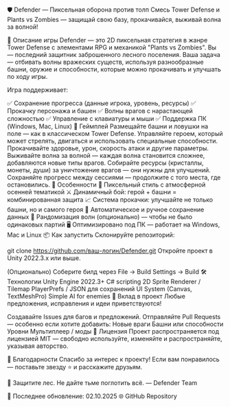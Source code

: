 🛡️ Defender — Пиксельная оборона против толп
Смесь Tower Defense и Plants vs Zombies — защищай свою базу, прокачивайся, выживай волна за волной! 

📖 Описание игры
Defender — это 2D пиксельная стратегия в жанре Tower Defense с элементами RPG и механикой "Plants vs Zombies". Вы — последний защитник заброшенного лесного поселения. Ваша задача — отбивать волны вражеских существ, используя разнообразные башни, оружие и способности, которые можно прокачивать и улучшать по ходу игры.

Игра поддерживает:

✅ Сохранение прогресса (данные игрока, уровень, ресурсы)
✅ Прокачку персонажа и башен
✅ Волны врагов с нарастающей сложностью
✅ Управление с клавиатуры и мыши
✅ Поддержка ПК (Windows, Mac, Linux)
🎯 Геймплей
Размещайте башни и ловушки на поле — как в классическом Tower Defense.
Управляйте героем, который может стрелять, двигаться и использовать специальные способности.
Прокачивайте здоровье, урон, скорость атаки и другие параметры.
Выживайте волна за волной — каждая волна становится сложнее, добавляются новые типы врагов.
Собирайте ресурсы (кристаллы, монеты, души) за уничтожение врагов — они нужны для улучшений.
Сохраняйте прогресс между сессиями — продолжите с того места, где остановились.
🧩 Особенности
🎨 Пиксельный стиль с атмосферной осенней тематикой
⚔️ Динамичный бой: герой + башни = комбинированная защита
📈 Система прокачки: улучшайте не только башни, но и самого героя
💾 Автоматическое и ручное сохранение данных
🔄 Рандомизация волн (опционально) — чтобы не было одинаковых партий
🖥️ Оптимизировано под ПК — работает на Windows, Mac и Linux
📦 Как запустить
Склонируйте репозиторий:

git clone https://github.com/ваш-логин/Defender.git
Откройте проект в Unity 2022.3.x или выше.

(Опционально) Соберите билд через File → Build Settings → Build
🛠️ Технологии
Unity Engine 2022.3+
C# scripting
2D Sprite Renderer / Tilemap
PlayerPrefs / JSON для сохранений
UI System (Canvas, TextMeshPro)
Simple AI for enemies
🤝 Вклад в проект
Любые предложения, исправления и идеи приветствуются!

Создавайте Issues для багов и предложений.
Отправляйте Pull Requests — особенно если хотите добавить:
Новые враги
Башни или способности
Уровни
Мультиплеер / моды
📜 Лицензия
Проект распространяется под лицензией MIT — свободно используйте, изменяйте и распространяйте, указывая авторство.

🙏 Благодарности
Спасибо за интерес к проекту!
Если вам понравилось — поставьте звезду ⭐ и расскажите друзьям.

🌲 Защитите лес. Не дайте тьме поглотить всё.
— Defender Team 

📌 Последнее обновление: 02.10.2025
🌐 GitHub Repository




